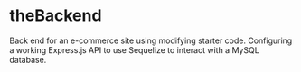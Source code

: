 # theBackend
Back end for an e-commerce site using modifying starter code. Configuring a working Express.js API to use Sequelize to interact with a MySQL database.
